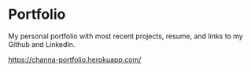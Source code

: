 # Portfolio

My personal portfolio with most recent projects, resume, and links to my Github and LinkedIn.

https://channa-portfolio.herokuapp.com/ 
